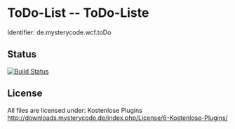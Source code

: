 ToDo-List -- ToDo-Liste
=======================
Identifier: de.mysterycode.wcf.toDo

Status
----------------
[![Build Status](https://travis-ci.org/MysteryCode/de.mysterycode.wcf.toDo.svg?branch=1.1.x)](https://travis-ci.org/MysteryCode/de.mysterycode.wcf.toDo)

License
----------------
All files are licensed under: Kostenlose Plugins http://downloads.mysterycode.de/index.php/License/6-Kostenlose-Plugins/
